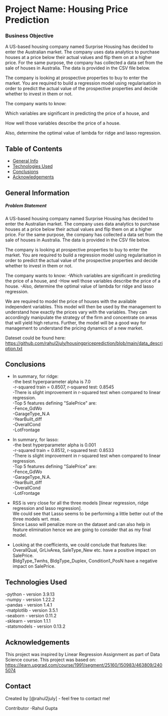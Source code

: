 # Project Name: Housing Price Prediction
### Business Objective
A US-based housing company named Surprise Housing has decided to enter the Australian market. The company uses data analytics to purchase houses at a price below their actual values and flip them on at a higher price. For the same purpose, the company has collected a data set from the sale of houses in Australia. The data is provided in the CSV file below.

The company is looking at prospective properties to buy to enter the market. You are required to build a regression model using regularisation in order to predict the actual value of the prospective properties and decide whether to invest in them or not.

The company wants to know:

Which variables are significant in predicting the price of a house, and

How well those variables describe the price of a house.

Also, determine the optimal value of lambda for ridge and lasso regression.


## Table of Contents
* [General Info](#general-information)
* [Technologies Used](#technologies-used)
* [Conclusions](#conclusions)
* [Acknowledgements](#acknowledgements)

<!-- You can include any other section that is pertinent to your problem -->

## General Information
##### Problem Statement
A US-based housing company named Surprise Housing has decided to enter the Australian market. The company uses data analytics to purchase houses at a price below their actual values and flip them on at a higher price. For the same purpose, the company has collected a data set from the sale of houses in Australia. The data is provided in the CSV file below.

The company is looking at prospective properties to buy to enter the market. You are required to build a regression model using regularisation in order to predict the actual value of the prospective properties and decide whether to invest in them or not.

The company wants to know:
-Which variables are significant in predicting the price of a house, and
-How well those variables describe the price of a house.
-Also, determine the optimal value of lambda for ridge and lasso regression.

We are required to model the price of houses with the available independent variables. 
This model will then be used by the management to understand how exactly the prices vary with the variables. 
They can accordingly manipulate the strategy of the firm and concentrate on areas that will yield high returns. 
Further, the model will be a good way for management to understand the pricing dynamics of a new market.

Dateset could be found here: https://github.com/rahul2july/housingpriceprediction/blob/main/data_description.txt

<!-- You don't have to answer all the questions - just the ones relevant to your project. -->

## Conclusions
- In summary, for ridge: <br>
-the best hyperparameter alpha is 7.0 <br>
-r-squared train = 0.8507, r-squared test: 0.8545 <br>
-There is slight improvement in r-squared test when compared to linear regression. <br>
-Top 5 features defining "SalePrice" are: <br>
    -Fence_GdWo <br>
    -GarageType_N.A <br>
    -YearBuilt_diff <br>
    -OverallCond <br>
    -LotFrontage <br>
    
- In summary, for lasso: <br>
-the best hyperparameter alpha is 0.001 <br>
-r-squared train = 0.8512, r-squared test: 0.8533 <br>
-There is slight improvement in r-squared test when compared to linear regression. <br>
-Top 5 features defining "SalePrice" are: <br>
    -Fence_GdWo <br>
    -GarageType_N.A. <br>
    -YearBuilt_diff <br>
    -OverallCond <br>
    -LotFrontage <br>
    
- RSS is very close for all the three models [linear regression, ridge regression and lasso regression]. <br>
We could see that Lasso seems to be performing a little better out of the three models wrt. mse. <br>
Since Lasso will penalize more on the dataset and can also help in feature elimination hence we are going to consider that as my final model. <br>

- Looking at the coefficients, we could conclude that features like: <br>
OverallQual, GrLivArea, SaleType_New etc. have a positive impact on SalePrice. <br>
BldgType_Twnhs, BldgType_Duplex, Condition1_PosN have a negative impact on SalePrice. <br>

<!-- You don't have to answer all the questions - just the ones relevant to your project. -->


## Technologies Used 
-python - version 3.9.13 <br>
-numpy - version 1.22.2 <br>
-pandas - version 1.4.1 <br>
-matplotlib - version 3.5.1 <br>
-seaborn - version 0.11.2 <br>
-sklearn - version 1.1.1 <br>
-statsmodels - version 0.13.2 <br>

<!-- As the libraries versions keep on changing, it is recommended to mention the version of library used in this project -->

## Acknowledgements
This project was inspired by Linear Regression Assignment as part of Data Science course. This project was based on: https://learn.upgrad.com/course/1991/segment/25160/150983/463809/2405074

## Contact
Created by [@rahul2july] - feel free to contact me! <br>

Contributor -Rahul Gupta


<!-- Optional -->
<!-- ## License -->
<!-- This project is open source and available under the [... License](). -->

<!-- You don't have to include all sections - just the one's relevant to your project -->